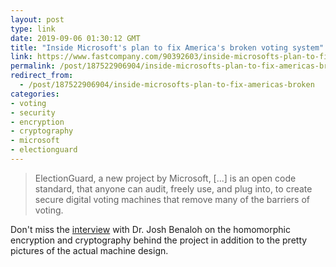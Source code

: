 ```yaml
---
layout: post
type: link
date: 2019-09-06 01:30:12 GMT
title: "Inside Microsoft's plan to fix America's broken voting system"
link: https://www.fastcompany.com/90392603/inside-microsofts-plan-to-fix-americas-broken-voting-system
permalink: /post/187522906904/inside-microsofts-plan-to-fix-americas-broken
redirect_from: 
  - /post/187522906904/inside-microsofts-plan-to-fix-americas-broken
categories:
- voting
- security
- encryption
- cryptography
- microsoft
- electionguard
---
```

<blockquote>ElectionGuard, a new project by Microsoft, [...] is an open code standard, that anyone can audit, freely use, and plug into, to create secure digital voting machines that remove many of the barriers of voting. </blockquote>
<p>Don't miss the <a href="https://www.microsoft.com/en-us/research/blog/securing-the-vote-with-dr-josh-benaloh/">interview</a> with Dr. Josh Benaloh on the homomorphic encryption and cryptography behind the project in addition to the pretty pictures of the actual machine design.</p>